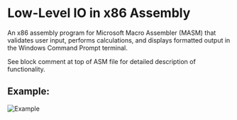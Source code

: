 # Low-Level IO in x86 Assembly
An x86 assembly program for Microsoft Macro Assembler (MASM) that validates user input, performs calculations, and displays formatted output in the Windows Command Prompt terminal.

See block comment at top of ASM file for detailed description of functionality.

## Example:
![Example](https://github.com/MHValdez/Low_Level_IO_in_Assembly/assets/14323612/bedf3e4f-e3a7-4a86-9bf0-67c98ed950e7)
